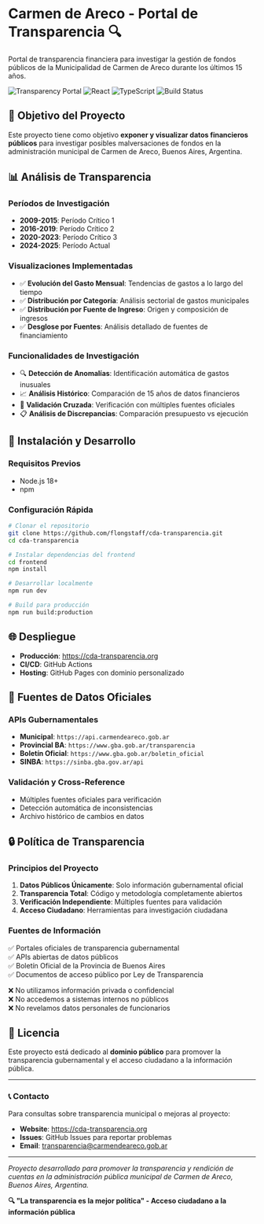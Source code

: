# Carmen de Areco - Portal de Transparencia 🔍

Portal de transparencia financiera para investigar la gestión de fondos públicos de la Municipalidad de Carmen de Areco durante los últimos 15 años.

![Transparency Portal](https://img.shields.io/badge/Transparency-Investigation-red.svg)
![React](https://img.shields.io/badge/React-18-blue.svg)
![TypeScript](https://img.shields.io/badge/TypeScript-5.5-blue.svg)
![Build Status](https://img.shields.io/badge/Build-Passing-green.svg)

## 🎯 Objetivo del Proyecto

Este proyecto tiene como objetivo **exponer y visualizar datos financieros públicos** para investigar posibles malversaciones de fondos en la administración municipal de Carmen de Areco, Buenos Aires, Argentina.

## 📊 Análisis de Transparencia

### Períodos de Investigación
- **2009-2015**: Período Crítico 1
- **2016-2019**: Período Crítico 2  
- **2020-2023**: Período Crítico 3
- **2024-2025**: Período Actual

### Visualizaciones Implementadas
- ✅ **Evolución del Gasto Mensual**: Tendencias de gastos a lo largo del tiempo
- ✅ **Distribución por Categoría**: Análisis sectorial de gastos municipales
- ✅ **Distribución por Fuente de Ingreso**: Origen y composición de ingresos
- ✅ **Desglose por Fuentes**: Análisis detallado de fuentes de financiamiento

### Funcionalidades de Investigación
- 🔍 **Detección de Anomalías**: Identificación automática de gastos inusuales
- 📈 **Análisis Histórico**: Comparación de 15 años de datos financieros
- 🔄 **Validación Cruzada**: Verificación con múltiples fuentes oficiales
- 📋 **Análisis de Discrepancias**: Comparación presupuesto vs ejecución

## 🚀 Instalación y Desarrollo

### Requisitos Previos
- Node.js 18+
- npm

### Configuración Rápida

```bash
# Clonar el repositorio
git clone https://github.com/flongstaff/cda-transparencia.git
cd cda-transparencia

# Instalar dependencias del frontend
cd frontend
npm install

# Desarrollar localmente
npm run dev

# Build para producción
npm run build:production
```

## 🌐 Despliegue

- **Producción**: https://cda-transparencia.org
- **CI/CD**: GitHub Actions
- **Hosting**: GitHub Pages con dominio personalizado

## 🔗 Fuentes de Datos Oficiales

### APIs Gubernamentales
- **Municipal**: `https://api.carmendeareco.gob.ar`
- **Provincial BA**: `https://www.gba.gob.ar/transparencia`
- **Boletín Oficial**: `https://www.gba.gob.ar/boletin_oficial`
- **SINBA**: `https://sinba.gba.gov.ar/api`

### Validación y Cross-Reference
- Múltiples fuentes oficiales para verificación
- Detección automática de inconsistencias
- Archivo histórico de cambios en datos

## 🔒 Política de Transparencia

### Principios del Proyecto
1. **Datos Públicos Únicamente**: Solo información gubernamental oficial
2. **Transparencia Total**: Código y metodología completamente abiertos
3. **Verificación Independiente**: Múltiples fuentes para validación
4. **Acceso Ciudadano**: Herramientas para investigación ciudadana

### Fuentes de Información
✅ Portales oficiales de transparencia gubernamental  
✅ APIs abiertas de datos públicos  
✅ Boletín Oficial de la Provincia de Buenos Aires  
✅ Documentos de acceso público por Ley de Transparencia  

❌ No utilizamos información privada o confidencial  
❌ No accedemos a sistemas internos no públicos  
❌ No revelamos datos personales de funcionarios  

## 📜 Licencia

Este proyecto está dedicado al **dominio público** para promover la transparencia gubernamental y el acceso ciudadano a la información pública.

---

### 📞 Contacto

Para consultas sobre transparencia municipal o mejoras al proyecto:
- **Website**: https://cda-transparencia.org
- **Issues**: GitHub Issues para reportar problemas
- **Email**: transparencia@carmendeareco.gob.ar

---

*Proyecto desarrollado para promover la transparencia y rendición de cuentas en la administración pública municipal de Carmen de Areco, Buenos Aires, Argentina.*

**🔍 "La transparencia es la mejor política" - Acceso ciudadano a la información pública**